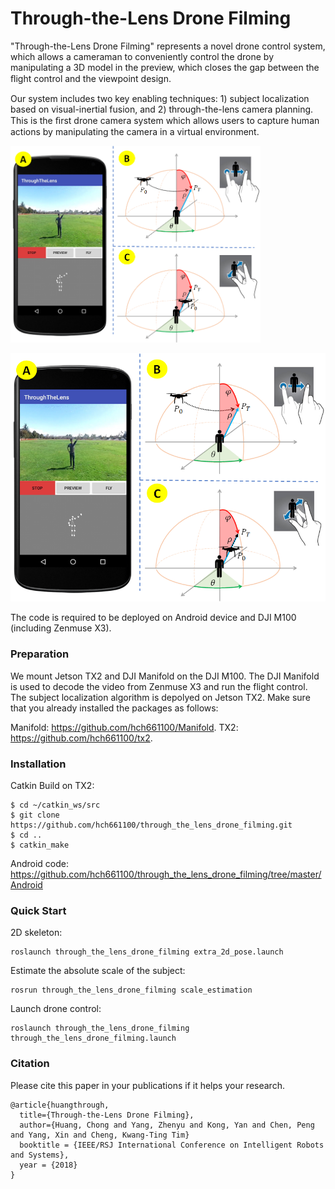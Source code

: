 # Through-the-Lens Drone Filming

"Through-the-Lens Drone Filming" represents a novel drone control system, which allows a cameraman to conveniently control the drone by manipulating a 3D model in the preview, which closes the gap between the ﬂight control and the viewpoint design. 

Our system includes two key enabling techniques: 1) subject localization based on visual-inertial fusion, and 2) through-the-lens camera planning. This is the ﬁrst drone camera system which allows users to capture human actions by manipulating the camera in a virtual environment. 

<img src="https://github.com/hch661100/through_the_lens_drone_filming/blob/master/through_the_lens_drone_filming/resource/ui2.png" width="400">


[![Watch the video](https://github.com/hch661100/through_the_lens_drone_filming/blob/master/through_the_lens_drone_filming/resource/ui2.png)](https://youtu.be/dvaEwhLAKvg)

The code is required to be deployed on Android device and DJI M100 (including Zenmuse X3). 

### Preparation	     
We mount Jetson TX2 and DJI Manifold on the DJI M100. The DJI Manifold is used to decode the video from Zenmuse X3 and run the flight control. The subject localization algorithm is depolyed on Jetson TX2. Make sure that you already installed the packages as follows:

Manifold:   https://github.com/hch661100/Manifold.
TX2:   https://github.com/hch661100/tx2.

### Installation     
Catkin Build on TX2:
```
$ cd ~/catkin_ws/src
$ git clone https://github.com/hch661100/through_the_lens_drone_filming.git
$ cd ..
$ catkin_make
```
Android code: https://github.com/hch661100/through_the_lens_drone_filming/tree/master/Android

### Quick Start
2D skeleton:
```
roslaunch through_the_lens_drone_filming extra_2d_pose.launch
```
Estimate the absolute scale of the subject:
```
rosrun through_the_lens_drone_filming scale_estimation
```
Launch drone control:
```
roslaunch through_the_lens_drone_filming  through_the_lens_drone_filming.launch
```
### Citation
Please cite this paper in your publications if it helps your research.
```
@article{huangthrough,
  title={Through-the-Lens Drone Filming},
  author={Huang, Chong and Yang, Zhenyu and Kong, Yan and Chen, Peng and Yang, Xin and Cheng, Kwang-Ting Tim}
  booktitle = {IEEE/RSJ International Conference on Intelligent Robots and Systems},
  year = {2018}
}
```
